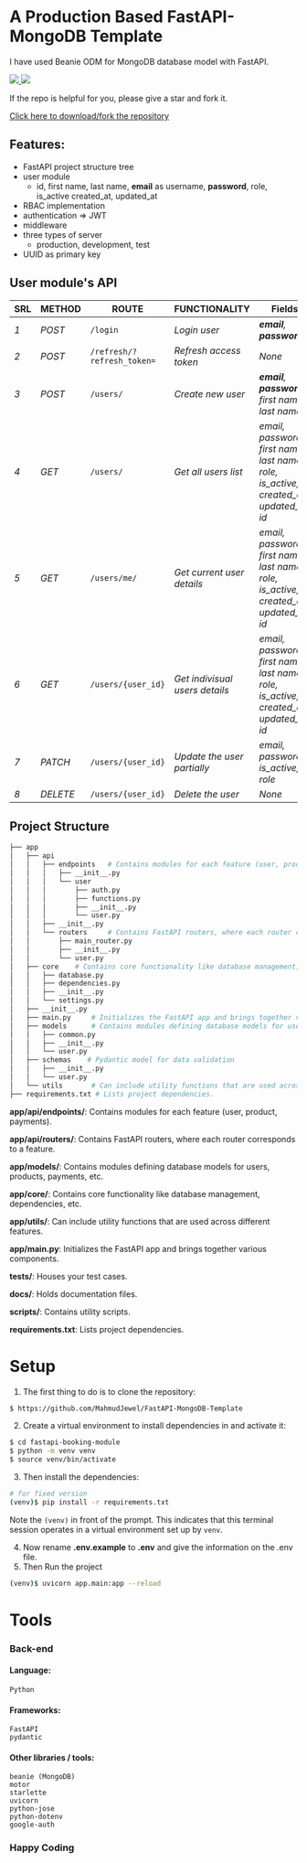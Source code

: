 # A Production Based FastAPI-MongoDB Template
I have used Beanie ODM for MongoDB database model with FastAPI.
<p>
    <a href="https://github.com/MahmudJewel/FastAPI-MongoDB-Template/fork">
        <img src="https://img.shields.io/github/forks/MahmudJewel/FastAPI-MongoDB-Template.svg?style=social&label=Fork" />
    </a>
    <a href="https://github.com/MahmudJewel/FastAPI-MongoDB-Template/fork">
        <img src="https://img.shields.io/github/stars/MahmudJewel/FastAPI-MongoDB-Template.svg?style=social&label=Stars" />
    </a>
    <!-- <a href="https://github.com/MahmudJewel/FastAPI-MongoDB-Template/fork">
        <img src="https://img.shields.io/nuget/dt/Azylee.Core.svg" />
    </a> -->
</p>
<p>
    If the repo is helpful for you, please give a star and fork it.
</p>
<a href="https://github.com/MahmudJewel/FastAPI-MongoDB-Template/fork">
    Click here to download/fork the repository
</a>

## Features:
* FastAPI project structure tree
* user module
    - id, first name, last name, **email** as username, **password**, role, is_active created_at, updated_at 
* RBAC implementation
* authentication => JWT
* middleware
* three types of server
    - production, development, test
* UUID as primary key

## User module's API
| SRL | METHOD | ROUTE | FUNCTIONALITY | Fields | Access | 
| ------- | ------- | ----- | ------------- | ------------- |------------- |
| *1* | *POST* | ```/login``` | _Login user_| _**email**, **password**_| _All User_|
| *2* | *POST* | ```/refresh/?refresh_token=``` | _Refresh access token_| _None_| _All User_|
| *3* | *POST* | ```/users/``` | _Create new user_|_**email**, **password**, first name, last name_| _Anyone_|
| *4* | *GET* | ```/users/``` | _Get all users list_|_email, password, first name, last name, role, is_active, created_at, updated_at, id_|_Admin_|
| *5* | *GET* | ```/users/me/``` | _Get current user details_|_email, password, first name, last name, role, is_active, created_at, updated_at, id_|_Any User_|
| *6* | *GET* | ```/users/{user_id}``` | _Get indivisual users details_|_email, password, first name, last name, role, is_active, created_at, updated_at, id_|_Any User_|
| *7* | *PATCH* | ```/users/{user_id}``` | _Update the user partially_|_email, password, is_active, role_|_Admin_|
| *8* | *DELETE* | ```/users/{user_id}``` | _Delete the user_|_None_|_Admin_|

## Project Structure
```sh
├── app
│   ├── api
│   │   ├── endpoints   # Contains modules for each feature (user, product, payments).
│   │   │   ├── __init__.py
│   │   │   └── user
│   │   │       ├── auth.py
│   │   │       ├── functions.py
│   │   │       ├── __init__.py
│   │   │       └── user.py
│   │   ├── __init__.py
│   │   └── routers     # Contains FastAPI routers, where each router corresponds to a feature.
│   │       ├── main_router.py
│   │       ├── __init__.py
│   │       └── user.py
│   ├── core    # Contains core functionality like database management, dependencies, etc. 
│   │   ├── database.py
│   │   ├── dependencies.py
│   │   ├── __init__.py
│   │   └── settings.py
│   ├── __init__.py
│   ├── main.py     # Initializes the FastAPI app and brings together various components.
│   ├── models      # Contains modules defining database models for users, products, payments, etc.
│   │   ├── common.py
│   │   ├── __init__.py
│   │   └── user.py
│   ├── schemas    # Pydantic model for data validation
│   │   ├── __init__.py
│   │   └── user.py
│   └── utils       # Can include utility functions that are used across different features.
├── requirements.txt # Lists project dependencies.
```
**app/api/endpoints/**: Contains modules for each feature (user, product, payments).

**app/api/routers/**: Contains FastAPI routers, where each router corresponds to a feature.

**app/models/**: Contains modules defining database models for users, products, payments, etc.

**app/core/**: Contains core functionality like database management, dependencies, etc.

**app/utils/**: Can include utility functions that are used across different features.

**app/main.py**: Initializes the FastAPI app and brings together various components.

**tests/**: Houses your test cases.

**docs/**: Holds documentation files.

**scripts/**: Contains utility scripts.

**requirements.txt**: Lists project dependencies.


# Setup
1. The first thing to do is to clone the repository:
```sh
$ https://github.com/MahmudJewel/FastAPI-MongoDB-Template
```

2. Create a virtual environment to install dependencies in and activate it:
```sh
$ cd fastapi-booking-module
$ python -m venv venv
$ source venv/bin/activate
```
3. Then install the dependencies:
```sh
# for fixed version
(venv)$ pip install -r requirements.txt
```
Note the `(venv)` in front of the prompt. This indicates that this terminal
session operates in a virtual environment set up by `venv`.

4. Now rename **.env.example** to **.env** and give the information on the .env file.
5. Then Run the project
```sh
(venv)$ uvicorn app.main:app --reload
```


# Tools
### Back-end
#### Language:
	Python

#### Frameworks:
	FastAPI
    pydantic
	
#### Other libraries / tools:
	beanie (MongoDB)
    motor
    starlette
    uvicorn
    python-jose
    python-dotenv
    google-auth

### Happy Coding

